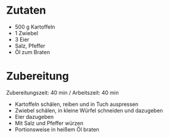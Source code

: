 # Zutaten

* 500 g Kartoffeln
* 1 Zwiebel
* 3 Eier
* Salz, Pfeffer
* Öl zum Braten 

# Zubereitung

Zubereitungszeit: 40 min / Arbeitszeit: 40 min

* Kartoffeln schälen, reiben und in Tuch auspressen
* Zwiebel schälen, in kleine Würfel schneiden und dazugeben
* Eier dazugeben
* Mit Salz und Pfeffer würzen
* Portionsweise in heißem Öl braten
